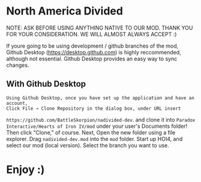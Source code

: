 # North America Divided

 NOTE: ASK BEFORE USING ANYTHING NATIVE TO OUR MOD. THANK YOU FOR YOUR CONSIDERATION. WE WILL ALMOST ALWAYS ACCEPT :)

 If youre going to be using development / github branches of the mod, 
 Github Desktop (https://desktop.github.com) is highly reccommended, 
 although not essential. Github Desktop provides an easy way to sync changes. 
 
 ## With Github Desktop
	Using Github Desktop, once you have set up the application and have an account, 
	Click File → Clone Repository in the dialog box, under URL insert
   `https://github.com/BattleSkorpion/nadivided-dev`. and clone it into
   `Paradox Interactive/Hearts of Iron IV/mod` under your user's Documents
   folder! Then click "Clone," of course. 
   Next, Open the new folder using a file explorer. Drag `nadivided-dev.mod`
   into the `mod` folder. Start up HOI4,
   and select our mod (local version). Select the branch you want to use. 
   
# Enjoy :)
